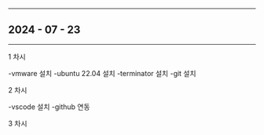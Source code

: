 # 
---

## 2024 - 07 - 23

---
1 차시

-vmware 설치
-ubuntu 22.04 설치
-terminator 설치
-git 설치


2 차시


-vscode 설치
-github 연동


3 차시
    